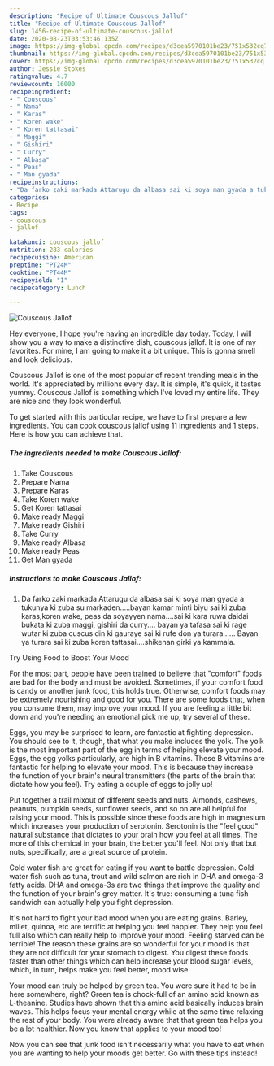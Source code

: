 ```yaml
---
description: "Recipe of Ultimate Couscous Jallof"
title: "Recipe of Ultimate Couscous Jallof"
slug: 1456-recipe-of-ultimate-couscous-jallof
date: 2020-08-23T03:53:46.135Z
image: https://img-global.cpcdn.com/recipes/d3cea5970101be23/751x532cq70/couscous-jallof-recipe-main-photo.jpg
thumbnail: https://img-global.cpcdn.com/recipes/d3cea5970101be23/751x532cq70/couscous-jallof-recipe-main-photo.jpg
cover: https://img-global.cpcdn.com/recipes/d3cea5970101be23/751x532cq70/couscous-jallof-recipe-main-photo.jpg
author: Jessie Stokes
ratingvalue: 4.7
reviewcount: 16000
recipeingredient:
- " Couscous"
- " Nama"
- " Karas"
- " Koren wake"
- " Koren tattasai"
- " Maggi"
- " Gishiri"
- " Curry"
- " Albasa"
- " Peas"
- " Man gyada"
recipeinstructions:
- "Da farko zaki markada Attarugu da albasa sai ki soya man gyada a tukunya ki zuba su markaden.....bayan kamar minti biyu sai ki zuba karas,koren wake, peas da soyayyen nama....sai ki kara ruwa daidai bukata ki zuba maggi, gishiri da curry.... bayan ya tafasa sai ki rage wutar ki zuba cuscus din ki gauraye sai ki rufe don ya turara...... Bayan ya turara sai ki zuba koren tattasai....shikenan girki ya kammala."
categories:
- Recipe
tags:
- couscous
- jallof

katakunci: couscous jallof 
nutrition: 283 calories
recipecuisine: American
preptime: "PT24M"
cooktime: "PT44M"
recipeyield: "1"
recipecategory: Lunch

---
```



![Couscous Jallof](https://img-global.cpcdn.com/recipes/d3cea5970101be23/751x532cq70/couscous-jallof-recipe-main-photo.jpg)

Hey everyone, I hope you're having an incredible day today. Today, I will show you a way to make a distinctive dish, couscous jallof. It is one of my favorites. For mine, I am going to make it a bit unique. This is gonna smell and look delicious.



Couscous Jallof is one of the most popular of recent trending meals in the world. It's appreciated by millions every day. It is simple, it's quick, it tastes yummy. Couscous Jallof is something which I've loved my entire life. They are nice and they look wonderful.


To get started with this particular recipe, we have to first prepare a few ingredients. You can cook couscous jallof using 11 ingredients and 1 steps. Here is how you can achieve that.

<!--inarticleads1-->

##### The ingredients needed to make Couscous Jallof:

1. Take  Couscous
1. Prepare  Nama
1. Prepare  Karas
1. Take  Koren wake
1. Get  Koren tattasai
1. Make ready  Maggi
1. Make ready  Gishiri
1. Take  Curry
1. Make ready  Albasa
1. Make ready  Peas
1. Get  Man gyada




<!--inarticleads2-->

##### Instructions to make Couscous Jallof:

1. Da farko zaki markada Attarugu da albasa sai ki soya man gyada a tukunya ki zuba su markaden.....bayan kamar minti biyu sai ki zuba karas,koren wake, peas da soyayyen nama....sai ki kara ruwa daidai bukata ki zuba maggi, gishiri da curry.... bayan ya tafasa sai ki rage wutar ki zuba cuscus din ki gauraye sai ki rufe don ya turara...... Bayan ya turara sai ki zuba koren tattasai....shikenan girki ya kammala.




Try Using Food to Boost Your Mood


For the most part, people have been trained to believe that "comfort" foods are bad for the body and must be avoided. Sometimes, if your comfort food is candy or another junk food, this holds true. Otherwise, comfort foods may be extremely nourishing and good for you. There are some foods that, when you consume them, may improve your mood. If you are feeling a little bit down and you're needing an emotional pick me up, try several of these.

Eggs, you may be surprised to learn, are fantastic at fighting depression. You should see to it, though, that what you make includes the yolk. The yolk is the most important part of the egg in terms of helping elevate your mood. Eggs, the egg yolks particularly, are high in B vitamins. These B vitamins are fantastic for helping to elevate your mood. This is because they increase the function of your brain's neural transmitters (the parts of the brain that dictate how you feel). Try eating a couple of eggs to jolly up!

Put together a trail mixout of different seeds and nuts. Almonds, cashews, peanuts, pumpkin seeds, sunflower seeds, and so on are all helpful for raising your mood. This is possible since these foods are high in magnesium which increases your production of serotonin. Serotonin is the "feel good" natural substance that dictates to your brain how you feel at all times. The more of this chemical in your brain, the better you'll feel. Not only that but nuts, specifically, are a great source of protein.

Cold water fish are great for eating if you want to battle depression. Cold water fish such as tuna, trout and wild salmon are rich in DHA and omega-3 fatty acids. DHA and omega-3s are two things that improve the quality and the function of your brain's grey matter. It's true: consuming a tuna fish sandwich can actually help you fight depression. 

It's not hard to fight your bad mood when you are eating grains. Barley, millet, quinoa, etc are terrific at helping you feel happier. They help you feel full also which can really help to improve your mood. Feeling starved can be terrible! The reason these grains are so wonderful for your mood is that they are not difficult for your stomach to digest. You digest these foods faster than other things which can help increase your blood sugar levels, which, in turn, helps make you feel better, mood wise.

Your mood can truly be helped by green tea. You were sure it had to be in here somewhere, right? Green tea is chock-full of an amino acid known as L-theanine. Studies have shown that this amino acid basically induces brain waves. This helps focus your mental energy while at the same time relaxing the rest of your body. You were already aware that that green tea helps you be a lot healthier. Now you know that applies to your mood too!

Now you can see that junk food isn't necessarily what you have to eat when you are wanting to help your moods get better. Go  with  these tips  instead!

